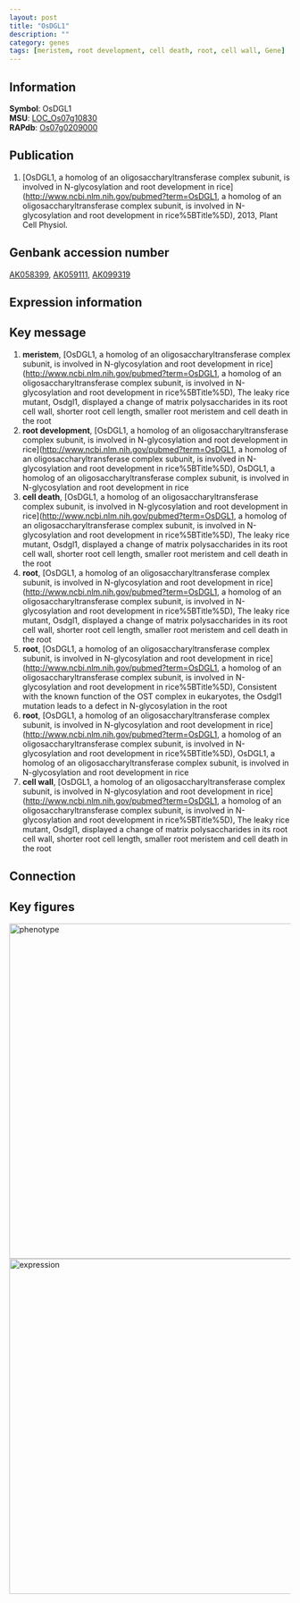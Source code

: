 ```yaml
---
layout: post
title: "OsDGL1"
description: ""
category: genes
tags: [meristem, root development, cell death, root, cell wall, Gene]
---
```


## Information
__Symbol__: OsDGL1  
__MSU__: [LOC_Os07g10830](http://rice.plantbiology.msu.edu/cgi-bin/ORF_infopage.cgi?orf=LOC_Os07g10830)  
__RAPdb__: [Os07g0209000](http://rapdb.dna.affrc.go.jp/viewer/gbrowse_details/irgsp1?name=Os07g0209000)  

## Publication
1. [OsDGL1, a homolog of an oligosaccharyltransferase complex subunit, is involved in N-glycosylation and root development in rice](http://www.ncbi.nlm.nih.gov/pubmed?term=OsDGL1, a homolog of an oligosaccharyltransferase complex subunit, is involved in N-glycosylation and root development in rice%5BTitle%5D), 2013, Plant Cell Physiol.

## Genbank accession number
[AK058399](http://www.ncbi.nlm.nih.gov/nuccore/AK058399), [AK059111](http://www.ncbi.nlm.nih.gov/nuccore/AK059111), [AK099319](http://www.ncbi.nlm.nih.gov/nuccore/AK099319)  

## Expression information

## Key message
1. __meristem__, [OsDGL1, a homolog of an oligosaccharyltransferase complex subunit, is involved in N-glycosylation and root development in rice](http://www.ncbi.nlm.nih.gov/pubmed?term=OsDGL1, a homolog of an oligosaccharyltransferase complex subunit, is involved in N-glycosylation and root development in rice%5BTitle%5D),  The leaky rice mutant, Osdgl1, displayed a change of matrix polysaccharides in its root cell wall, shorter root cell length, smaller root meristem and cell death in the root
2. __root development__, [OsDGL1, a homolog of an oligosaccharyltransferase complex subunit, is involved in N-glycosylation and root development in rice](http://www.ncbi.nlm.nih.gov/pubmed?term=OsDGL1, a homolog of an oligosaccharyltransferase complex subunit, is involved in N-glycosylation and root development in rice%5BTitle%5D), OsDGL1, a homolog of an oligosaccharyltransferase complex subunit, is involved in N-glycosylation and root development in rice
3. __cell death__, [OsDGL1, a homolog of an oligosaccharyltransferase complex subunit, is involved in N-glycosylation and root development in rice](http://www.ncbi.nlm.nih.gov/pubmed?term=OsDGL1, a homolog of an oligosaccharyltransferase complex subunit, is involved in N-glycosylation and root development in rice%5BTitle%5D),  The leaky rice mutant, Osdgl1, displayed a change of matrix polysaccharides in its root cell wall, shorter root cell length, smaller root meristem and cell death in the root
4. __root__, [OsDGL1, a homolog of an oligosaccharyltransferase complex subunit, is involved in N-glycosylation and root development in rice](http://www.ncbi.nlm.nih.gov/pubmed?term=OsDGL1, a homolog of an oligosaccharyltransferase complex subunit, is involved in N-glycosylation and root development in rice%5BTitle%5D),  The leaky rice mutant, Osdgl1, displayed a change of matrix polysaccharides in its root cell wall, shorter root cell length, smaller root meristem and cell death in the root
5. __root__, [OsDGL1, a homolog of an oligosaccharyltransferase complex subunit, is involved in N-glycosylation and root development in rice](http://www.ncbi.nlm.nih.gov/pubmed?term=OsDGL1, a homolog of an oligosaccharyltransferase complex subunit, is involved in N-glycosylation and root development in rice%5BTitle%5D),  Consistent with the known function of the OST complex in eukaryotes, the Osdgl1 mutation leads to a defect in N-glycosylation in the root
6. __root__, [OsDGL1, a homolog of an oligosaccharyltransferase complex subunit, is involved in N-glycosylation and root development in rice](http://www.ncbi.nlm.nih.gov/pubmed?term=OsDGL1, a homolog of an oligosaccharyltransferase complex subunit, is involved in N-glycosylation and root development in rice%5BTitle%5D), OsDGL1, a homolog of an oligosaccharyltransferase complex subunit, is involved in N-glycosylation and root development in rice
7. __cell wall__, [OsDGL1, a homolog of an oligosaccharyltransferase complex subunit, is involved in N-glycosylation and root development in rice](http://www.ncbi.nlm.nih.gov/pubmed?term=OsDGL1, a homolog of an oligosaccharyltransferase complex subunit, is involved in N-glycosylation and root development in rice%5BTitle%5D),  The leaky rice mutant, Osdgl1, displayed a change of matrix polysaccharides in its root cell wall, shorter root cell length, smaller root meristem and cell death in the root

## Connection

## Key figures
<img src="http://ricencode.github.io/images/OsDGL1.pheno.png" alt="phenotype"  style="width: 600px;"/>

<img src="http://ricencode.github.io/images/OsDGL1.exp.png" alt="expression"  style="width: 600px;"/>



